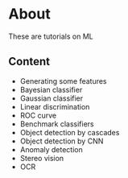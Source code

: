 # About
These are tutorials on ML


## Content 
- Generating some features
- Bayesian classifier 
- Gaussian classifier 
- Linear discrimination 
- ROC curve 
- Benchmark classifiers 
- Object detection by cascades 
- Object detection by CNN
- Anomaly detection 
- Stereo vision 
- OCR

